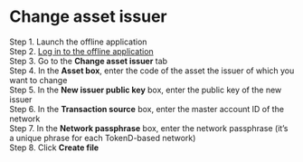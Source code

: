 # Change asset issuer

Step 1. Launch the offline application  
Step 2. [Log in to the offline application](https://docs.google.com/document/d/1FYytzB_AZyG-6Wg2zQoGXAq2-YwcRWlyoAQN8Q-MO1Q/edit#heading=h.gmk2d9mxw3lz)  
Step 3. Go to the **Change asset issuer** tab  
Step 4. In the **Asset box**, enter the code of the asset the issuer of which you want to change  
Step 5. In the **New issuer public key** box, enter the public key of the new issuer  
Step 6. In the **Transaction source** box, enter the master account ID of the network  
Step 7. In the **Network passphrase** box, enter the network passphrase \(it’s a unique phrase for each TokenD-based network\)  
Step 8. Click **Create file**

